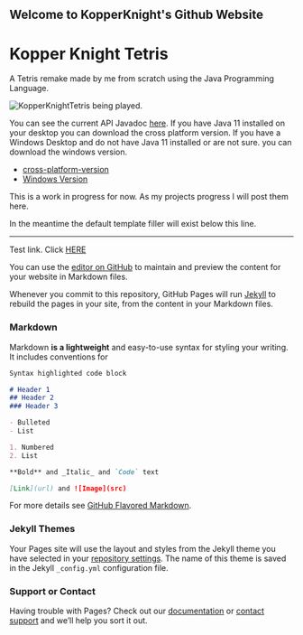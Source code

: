 ## Welcome to KopperKnight's Github Website


# Kopper Knight Tetris

A Tetris remake made by me from scratch using the Java Programming Language.


![KopperKnightTetris being played.](kopperknighttetris500w.gif)


You can see the current API Javadoc [here](kopperknighttetris/index.html). If you have Java 11 installed on your desktop you can download the cross platform version. If you have a Windows Desktop and do not have Java 11 installed or are not sure. you can download the windows version. 


- [cross-platform-version](https://github.com/KopperKnight/KopperKnightTetris/releases/tag/0.212jar) 
- [Windows Version](https://github.com/KopperKnight/KopperKnightTetris/releases/tag/0.212win)


This is a work in progress for now. As my projects progress I will post them here.

In the meantime the default template filler will exist below this line. 
____________________

Test link. Click [HERE](myhtmlpage.html)

You can use the [editor on GitHub](https://github.com/KopperKnight/kopperknight.github.io/edit/main/index.md) to maintain and preview the content for your website in Markdown files.

Whenever you commit to this repository, GitHub Pages will run [Jekyll](https://jekyllrb.com/) to rebuild the pages in your site, from the content in your Markdown files.

### Markdown

Markdown **is a lightweight** and easy-to-use syntax for styling your writing. It includes conventions for

```markdown
Syntax highlighted code block

# Header 1
## Header 2
### Header 3

- Bulleted
- List

1. Numbered
2. List

**Bold** and _Italic_ and `Code` text

[Link](url) and ![Image](src)
```

For more details see [GitHub Flavored Markdown](https://guides.github.com/features/mastering-markdown/).

### Jekyll Themes

Your Pages site will use the layout and styles from the Jekyll theme you have selected in your [repository settings](https://github.com/KopperKnight/kopperknight.github.io/settings). The name of this theme is saved in the Jekyll `_config.yml` configuration file.

### Support or Contact

Having trouble with Pages? Check out our [documentation](https://docs.github.com/categories/github-pages-basics/) or [contact support](https://support.github.com/contact) and we’ll help you sort it out.
